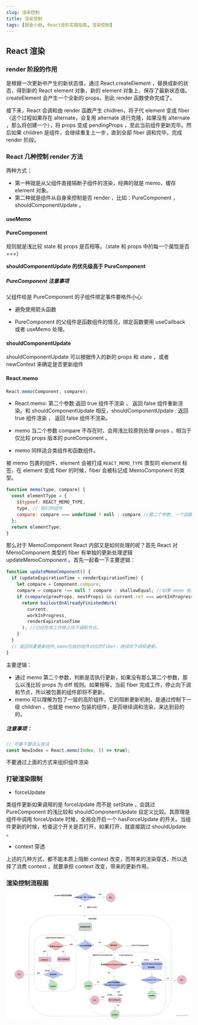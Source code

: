 ```yaml
---
slug: 渲染控制
title: 渲染控制
tags: [掘金小册, React进阶实践指南, 渲染控制]
---
```


## React 渲染

### render 阶段的作用

是根据一次更新中产生的新状态值，通过 React.createElement ，替换成新的状态，得到新的 React element 对象，新的 element 对象上，保存了最新状态值。 createElement 会产生一个全新的 props。到此 render 函数使命完成了。

接下来，React 会调和由 render 函数产生 chidlren，将子代 element 变成 fiber（这个过程如果存在 alternate，会复用 alternate 进行克隆，如果没有 alternate ，那么将创建一个），将 props 变成 pendingProps ，至此当前组件更新完毕。然后如果 children 是组件，会继续重复上一步，直到全部 fiber 调和完毕。完成 render 阶段。

### React 几种控制 render 方法

两种方式：

- 第一种就是从父组件直接隔断子组件的渲染，经典的就是 memo，缓存 element 对象。
- 第二种就是组件从自身来控制是否 render ，比如：PureComponent ，shouldComponentUpdate 。

#### useMemo

#### PureComponent

规则就是浅比较 state 和 props 是否相等。（state 和 props 中的每一个属性是否===）

**shouldComponentUpdate 的优先级高于 PureComponent**

##### PureComponent 注意事项

父组件给是 PureComponent 的子组件绑定事件要格外小心:

- 避免使用箭头函数

- PureComponent 的父组件是函数组件的情况，绑定函数要用 useCallback 或者 useMemo 处理。

#### shouldComponentUpdate

shouldComponentUpdate 可以根据传入的新的 props 和 state ，或者 newContext 来确定是否更新组件

#### React.memo

```js
React.memo(Component, compare);
```

- React.memo: 第二个参数 返回 true 组件不渲染 ， 返回 false 组件重新渲染。和 shouldComponentUpdate 相反，shouldComponentUpdate : 返回 true 组件渲染 ， 返回 false 组件不渲染。

- memo 当二个参数 compare 不存在时，会用浅比较原则处理 props ，相当于仅比较 props 版本的 pureComponent 。

- memo 同样适合类组件和函数组件。

被 memo 包裹的组件，element 会被打成 `REACT_MEMO_TYPE` 类型的 element 标签，在 element 变成 fiber 的时候，fiber 会被标记成 MemoComponent 的类型。

```javascript title=react/src/ReactMemo.js
function memo(type, compare) {
  const elementType = {
    $$typeof: REACT_MEMO_TYPE,
    type, // 我们的组件
    compare: compare === undefined ? null : compare //第二个参数，一个函数用于判断prop，控制更新方向。
  };
  return elementType;
}
```

那么对于 MemoComponent React 内部又是如何处理的呢？首先 React 对 MemoComponent 类型的 fiber 有单独的更新处理逻辑 updateMemoComponent 。首先一起看一下主要逻辑：

```javascript title=react-reconciler/src/ReactFiberBeginWork.js
function updateMemoComponent() {
  if (updateExpirationTime < renderExpirationTime) {
    let compare = Component.compare;
    compare = compare !== null ? compare : shallowEqual; //如果 memo 有第二个参数，则用二个参数判定，没有则浅比较props是否相等。
    if (compare(prevProps, nextProps) && current.ref === workInProgress.ref) {
      return bailoutOnAlreadyFinishedWork(
        current,
        workInProgress,
        renderExpirationTime
      ); //已经完成工作停止向下调和节点。
    }
  }
  // 返回将要更新组件,memo包装的组件对应的fiber，继续向下调和更新。
}
```

主要逻辑：

- 通过 memo 第二个参数，判断是否执行更新，如果没有那么第二个参数，那么以浅比较 props 为 diff 规则。如果相等，当前 fiber 完成工作，停止向下调和节点，所以被包裹的组件即将不更新。
- memo 可以理解为包了一层的高阶组件，它的阻断更新机制，是通过控制下一级 children ，也就是 memo 包装的组件，是否继续调和渲染，来达到目的的。

##### 注意事项：

```jsx
// 尽量不要这么尝试
const NewIndex = React.memo(Index, () => true);
```

不要通过上面的方式来组织组件渲染

### 打破渲染限制

- forceUpdate

类组件更新如果调用的是 forceUpdate 而不是 setState ，会跳过 PureComponent 的浅比较和 shouldComponentUpdate 自定义比较。其原理是组件中调用 forceUpdate 时候，全局会开启一个 hasForceUpdate 的开关。当组件更新的时候，检查这个开关是否打开，如果打开，就直接跳过 shouldUpdate 。

- context 穿透

上述的几种方式，都不能本质上阻断 context 改变，而带来的渲染穿透，所以选择了消费 context ，就要承担 context 改变，带来的更新作用。

### 渲染控制流程图

![渲染控制流程图](/img/React进阶实践指南/3df03000a39549bead3c84750c62576c_tplv-k3u1fbpfcp-zoom-in-crop-mark_3024_0_0_0.png)
